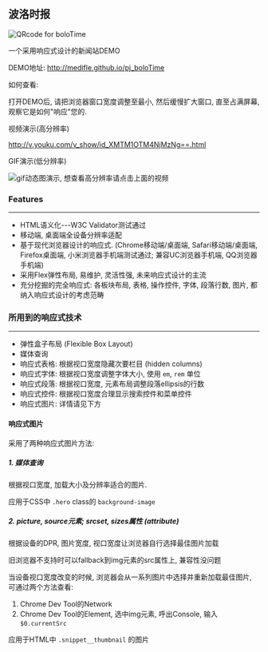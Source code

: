 
## 波洛时报

![QRcode for boloTime](https://raw.githubusercontent.com/medifle/pj_boloTime/gh-pages/QRcode.png)

一个采用响应式设计的新闻站DEMO

DEMO地址: http://medifle.github.io/pj_boloTime

如何查看:

打开DEMO后, 请把浏览器窗口宽度调整至最小, 然后缓慢扩大窗口, 直至占满屏幕, 观察它是如何"响应"您的.

视频演示(高分辨率)

http://v.youku.com/v_show/id_XMTM1OTM4NjMzNg==.html

GIF演示(低分辨率)

![gif动态图演示, 想查看高分辨率请点击上面的视频](https://raw.githubusercontent.com/medifle/pj_boloTime/gh-pages/c16d45t03.gif)

### Features
------
* HTML语义化---W3C Validator测试通过
* 移动端, 桌面端全设备分辨率适配
* 基于现代浏览器设计的响应式. (Chrome移动端/桌面端, Safari移动端/桌面端, Firefox桌面端, 小米浏览器手机端测试通过; 兼容UC浏览器手机端, QQ浏览器手机端)
* 采用Flex弹性布局, 易维护, 灵活性强, 未来响应式设计的主流
* 充分挖掘的完全响应式: 各板块布局, 表格, 操作控件, 字体, 段落行数, 图片, 都纳入响应式设计的考虑范畴

### 所用到的响应式技术
------
* 弹性盒子布局 (Flexible Box Layout)
* 媒体查询
* 响应式表格: 根据视口宽度隐藏次要栏目 (hidden columns)
* 响应式字体: 根据视口宽度调整字体大小, 使用 `em`, `rem` 单位
* 响应式段落: 根据视口宽度, 元素布局调整段落ellipsis的行数
* 响应式控件: 根据视口宽度合理显示搜索控件和菜单控件
* 响应式图片: 详情请见下方

#### 响应式图片

采用了两种响应式图片方法:

##### 1. 媒体查询
根据视口宽度, 加载大小及分辨率适合的图片.

应用于CSS中 `.hero` class的 `background-image`

##### 2. picture, source元素; srcset, sizes属性 (attribute)
根据设备的DPR, 图片宽度, 视口宽度让浏览器自行选择最佳图片加载

旧浏览器不支持时可以fallback到img元素的src属性上, 兼容性没问题

当设备视口宽度改变的时候, 浏览器会从一系列图片中选择并重新加载最佳图片, 可通过两个方法查看:

1. Chrome Dev Tool的Network
2. Chrome Dev Tool的Element, 选中img元素, 呼出Console, 输入`$0.currentSrc`

应用于HTML中 `.snippet__thumbnail` 的图片
